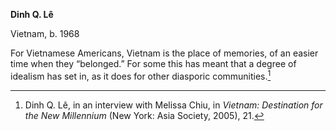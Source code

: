 **Dinh Q. Lê**

Vietnam, b. 1968

For Vietnamese Americans, Vietnam is the place of memories, of an easier time when they “belonged.” For some this has meant that a degree of idealism has set in, as it does for other diasporic communities.[^1]

[^1]: Dinh Q. Lê, in an interview with Melissa Chiu, in *Vietnam: Destination for the New Millennium* (New York: Asia Society, 2005), 21.
